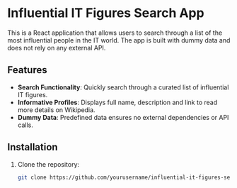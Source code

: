 # Influential IT Figures Search App

This is a React application that allows users to search through a list of the most influential people in the IT world. The app is built with dummy data and does not rely on any external API.

## Features

- **Search Functionality**: Quickly search through a curated list of influential IT figures.
- **Informative Profiles**: Displays full name, description and link to read more details on Wikipedia.
- **Dummy Data**: Predefined data ensures no external dependencies or API calls.

## Installation

1. Clone the repository:
   ```bash
   git clone https://github.com/yourusername/influential-it-figures-search.git
